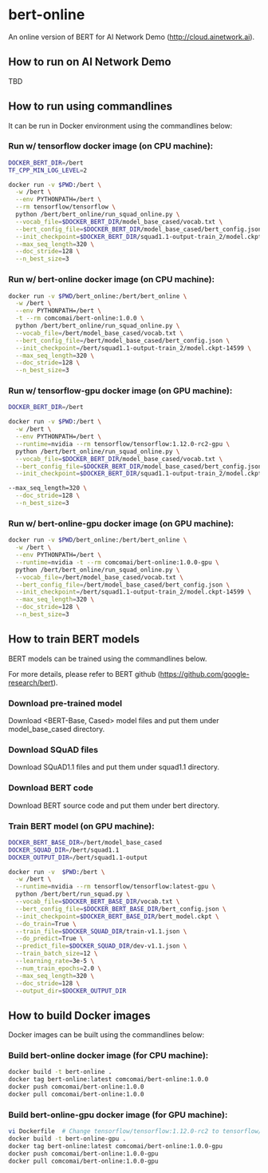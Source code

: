 # bert-online

An online version of BERT for AI Network Demo (http://cloud.ainetwork.ai).

## How to run on AI Network Demo

TBD

## How to run using commandlines

It can be run in Docker environment using the commandlines below:

### Run w/ tensorflow docker image (on CPU machine): 

```bash
DOCKER_BERT_DIR=/bert
TF_CPP_MIN_LOG_LEVEL=2

docker run -v $PWD:/bert \
  -w /bert \
  --env PYTHONPATH=/bert \
  --rm tensorflow/tensorflow \
  python /bert/bert_online/run_squad_online.py \
  --vocab_file=$DOCKER_BERT_DIR/model_base_cased/vocab.txt \
  --bert_config_file=$DOCKER_BERT_DIR/model_base_cased/bert_config.json \
  --init_checkpoint=$DOCKER_BERT_DIR/squad1.1-output-train_2/model.ckpt-14599 \
  --max_seq_length=320 \
  --doc_stride=128 \
  --n_best_size=3
```

### Run w/ bert-online docker image (on CPU machine): 

```bash
docker run -v $PWD/bert_online:/bert/bert_online \
  -w /bert \
  --env PYTHONPATH=/bert \
  -t --rm comcomai/bert-online:1.0.0 \
  python /bert/bert_online/run_squad_online.py \
  --vocab_file=/bert/model_base_cased/vocab.txt \
  --bert_config_file=/bert/model_base_cased/bert_config.json \
  --init_checkpoint=/bert/squad1.1-output-train_2/model.ckpt-14599 \
  --max_seq_length=320 \
  --doc_stride=128 \
  --n_best_size=3
```

### Run w/ tensorflow-gpu docker image (on GPU machine): 

```bash
DOCKER_BERT_DIR=/bert

docker run -v $PWD:/bert \
  -w /bert \
  --env PYTHONPATH=/bert \
  --runtime=nvidia --rm tensorflow/tensorflow:1.12.0-rc2-gpu \
  python /bert/bert_online/run_squad_online.py \
  --vocab_file=$DOCKER_BERT_DIR/model_base_cased/vocab.txt \
  --bert_config_file=$DOCKER_BERT_DIR/model_base_cased/bert_config.json \
  --init_checkpoint=$DOCKER_BERT_DIR/squad1.1-output-train_2/model.ckpt-14599 \

--max_seq_length=320 \
  --doc_stride=128 \
  --n_best_size=3
```

### Run w/ bert-online-gpu docker image (on GPU machine): 

```bash
docker run -v $PWD/bert_online:/bert/bert_online \
  -w /bert \
  --env PYTHONPATH=/bert \
  --runtime=nvidia -t --rm comcomai/bert-online:1.0.0-gpu \
  python /bert/bert_online/run_squad_online.py \
  --vocab_file=/bert/model_base_cased/vocab.txt \
  --bert_config_file=/bert/model_base_cased/bert_config.json \
  --init_checkpoint=/bert/squad1.1-output-train_2/model.ckpt-14599 \
  --max_seq_length=320 \
  --doc_stride=128 \
  --n_best_size=3
```

## How to train BERT models

BERT models can be trained using the commandlines below.

For more details, please refer to BERT github (https://github.com/google-research/bert). 

### Download pre-trained model

Download <BERT-Base, Cased> model files and put them under model_base_cased directory. 

### Download SQuAD files

Download SQuAD1.1 files and put them under squad1.1 directory.

### Download BERT code

Download BERT source code and put them under bert directory.

### Train BERT model (on GPU machine):

```bash
DOCKER_BERT_BASE_DIR=/bert/model_base_cased
DOCKER_SQUAD_DIR=/bert/squad1.1
DOCKER_OUTPUT_DIR=/bert/squad1.1-output

docker run -v  $PWD:/bert \
  -w /bert \
  --runtime=nvidia --rm tensorflow/tensorflow:latest-gpu \
  python /bert/bert/run_squad.py \
  --vocab_file=$DOCKER_BERT_BASE_DIR/vocab.txt \
  --bert_config_file=$DOCKER_BERT_BASE_DIR/bert_config.json \
  --init_checkpoint=$DOCKER_BERT_BASE_DIR/bert_model.ckpt \
  --do_train=True \
  --train_file=$DOCKER_SQUAD_DIR/train-v1.1.json \
  --do_predict=True \
  --predict_file=$DOCKER_SQUAD_DIR/dev-v1.1.json \
  --train_batch_size=12 \
  --learning_rate=3e-5 \
  --num_train_epochs=2.0 \
  --max_seq_length=320 \
  --doc_stride=128 \
  --output_dir=$DOCKER_OUTPUT_DIR 
```

## How to build Docker images

Docker images can be built using the commandlines below:

### Build bert-online docker image (for CPU machine):

```bash
docker build -t bert-online .
docker tag bert-online:latest comcomai/bert-online:1.0.0
docker push comcomai/bert-online:1.0.0
docker pull comcomai/bert-online:1.0.0
```

### Build bert-online-gpu docker image (for GPU machine):

```bash
vi Dockerfile  # Change tensorflow/tensorflow:1.12.0-rc2 to tensorflow/tensorflow:1.12.0-rc2-gpu 
docker build -t bert-online-gpu .
docker tag bert-online:latest comcomai/bert-online:1.0.0-gpu
docker push comcomai/bert-online:1.0.0-gpu
docker pull comcomai/bert-online:1.0.0-gpu
```
